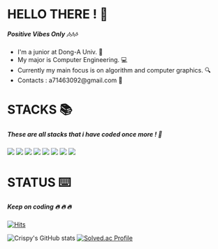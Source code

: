 

<h1> HELLO THERE ! 👋 </h1>
<h5> Positive Vibes Only  🎶🎶🎶 </h5>

<ul>
<li> I'm a junior at Dong-A Univ. 📘
<li> My major is Computer Engineering. 💻
<li> Currently my main focus is on algorithm and computer graphics. 🔍
<li> Contacts : a71463092@gmail.com 💛
</ul>

<h1> STACKS  📚 </h1>
<h5> These are all stacks that i have coded once more !  📜 </h5>

<img src="https://img.shields.io/badge/c++-00599C?style=for-the-badge&logo=c%2B%2B&logoColor=white"> <img src="https://img.shields.io/badge/python-3776AB?style=for-the-badge&logo=python&logoColor=white"> <img src="https://img.shields.io/badge/html5-E34F26?style=for-the-badge&logo=html5&logoColor=white">
<img src="https://img.shields.io/badge/javascript-F7DF1E?style=for-the-badge&logo=javascript&logoColor=black">
<img src="https://img.shields.io/badge/jquery-0769AD?style=for-the-badge&logo=jquery&logoColor=white">
<img src="https://img.shields.io/badge/mysql-4479A1?style=for-the-badge&logo=mysql&logoColor=white">
<img src="https://img.shields.io/badge/node.js-339933?style=for-the-badge&logo=Node.js&logoColor=white">
<img src="https://img.shields.io/badge/express-000000?style=for-the-badge&logo=express&logoColor=white">

<h1> STATUS ⌨️ </h1>
<h5> Keep on coding 🔥 🔥 🔥 </h5>


[![Hits](https://hits.seeyoufarm.com/api/count/incr/badge.svg?url=https%3A%2F%2Fcrispy-down.github.io&count_bg=%2302F762&title_bg=%23373434&icon=github.svg&icon_color=%23FBFBFB&title=VISIT&edge_flat=true)](https://hits.seeyoufarm.com)

![Crispy's GitHub stats](https://github-readme-stats.vercel.app/api?username=Crispy-down&show_icons=true&theme=dark)     [![Solved.ac Profile](http://mazassumnida.wtf/api/v2/generate_badge?boj=crispy3092)](https://solved.ac/crispy3092/)





<!---
Crispy-down/Crispy-down is a ✨ special ✨ repository because its `README.md` (this file) appears on your GitHub profile.
You can click the Preview link to take a look at your changes.
--->
